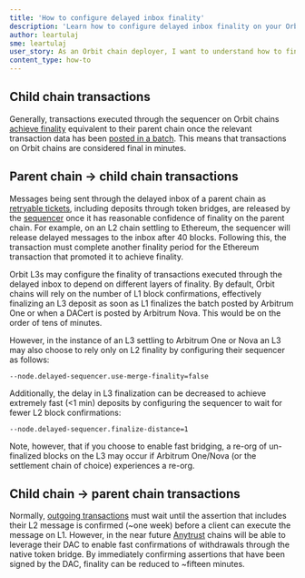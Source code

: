 ```yaml
---
title: 'How to configure delayed inbox finality'
description: 'Learn how to configure delayed inbox finality on your Orbit chain.'
author: leartulaj
sme: leartulaj
user_story: As an Orbit chain deployer, I want to understand how to fine-tune parameters associated with delayed inbox finality on my Orbit chain.
content_type: how-to
---
```


## Child chain transactions

Generally, transactions executed through the sequencer on Orbit chains [achieve finality](/how-arbitrum-works/02-transaction-lifecycle.mdx) equivalent to their parent chain once the relevant transaction data has been [posted in a batch](/how-arbitrum-works/03-sequencer.mdx). This means that transactions on Orbit chains are considered final in minutes.

## Parent chain → child chain transactions

Messages being sent through the delayed inbox of a parent chain as [retryable tickets](/how-arbitrum-works/10-l1-to-l2-messaging.mdx#retryable-tickets), including deposits through token bridges, are released by the [sequencer](/how-arbitrum-works/03-sequencer.mdx#if-the-sequencer-is-well-behaved) once it has reasonable confidence of finality on the parent chain. For example, on an L2 chain settling to Ethereum, the sequencer will release delayed messages to the inbox after 40 blocks. Following this, the transaction must complete another finality period for the Ethereum transaction that promoted it to achieve finality.

Orbit L3s may configure the finality of transactions executed through the delayed inbox to depend on different layers of finality. By default, Orbit chains will rely on the number of L1 block confirmations, effectively finalizing an L3 deposit as soon as L1 finalizes the batch posted by <a data-quicklook-from="arbitrum-one">Arbitrum One</a> or when a <a data-quicklook-from="data-availability-certificate">DACert</a> is posted by <a data-quicklook-from="arbitrum-nova">Arbitrum Nova</a>. This would be on the order of tens of minutes.

However, in the instance of an L3 settling to Arbitrum One or Nova an L3 may also choose to rely only on L2 finality by configuring their sequencer as follows:

```
--node.delayed-sequencer.use-merge-finality=false
```

Additionally, the delay in L3 finalization can be decreased to achieve extremely fast (\<1 min) deposits by configuring the sequencer to wait for fewer L2 block confirmations:

```
--node.delayed-sequencer.finalize-distance=1
```

Note, however, that if you choose to enable fast bridging, a re-org of un-finalized blocks on the L3 may occur if Arbitrum One/Nova (or the settlement chain of choice) experiences a re-org.

## Child chain → parent chain transactions

Normally, [outgoing transactions](/how-arbitrum-works/11-l2-to-l1-messaging.mdx) must wait until the assertion that includes their L2 message is confirmed (~one week) before a client can execute the message on L1. However, in the near future [Anytrust](/how-arbitrum-works/08-anytrust-protocol.mdx) chains will be able to leverage their DAC to enable fast confirmations of withdrawals through the native token bridge. By immediately confirming assertions that have been signed by the DAC, finality can be reduced to ~fifteen minutes.
